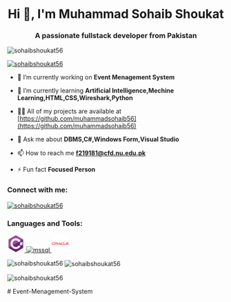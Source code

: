 <h1 align="center">Hi 👋, I'm Muhammad Sohaib Shoukat</h1>
<h3 align="center">A passionate fullstack developer from Pakistan</h3>

<p align="left"> <img src="https://komarev.com/ghpvc/?username=sohaibshoukat56&label=Profile%20views&color=0e75b6&style=flat" alt="sohaibshoukat56" /> </p>

<p align="left"> <a href="https://github.com/ryo-ma/github-profile-trophy"><img src="https://github-profile-trophy.vercel.app/?username=sohaibshoukat56" alt="sohaibshoukat56" /></a> </p>

- 🔭 I’m currently working on **Event Menagement System**

- 🌱 I’m currently learning **Artificial Intelligence,Mechine Learning,HTML,CSS,Wireshark,Python**

- 👨‍💻 All of my projects are available at [https://github.com/muhammadsohaib56](https://github.com/muhammadsohaib56)

- 💬 Ask me about **DBMS,C#,Windows Form,Visual Studio**

- 📫 How to reach me **f219181@cfd.nu.edu.pk**

- ⚡ Fun fact **Focused Person**

<h3 align="left">Connect with me:</h3>
<p align="left">
<a href="https://instagram.com/sohaibshoukat56" target="blank"><img align="center" src="https://raw.githubusercontent.com/rahuldkjain/github-profile-readme-generator/master/src/images/icons/Social/instagram.svg" alt="sohaibshoukat56" height="30" width="40" /></a>
</p>

<h3 align="left">Languages and Tools:</h3>
<p align="left"> <a href="https://www.w3schools.com/cs/" target="_blank" rel="noreferrer"> <img src="https://raw.githubusercontent.com/devicons/devicon/master/icons/csharp/csharp-original.svg" alt="csharp" width="40" height="40"/> </a> <a href="https://www.microsoft.com/en-us/sql-server" target="_blank" rel="noreferrer"> <img src="https://www.svgrepo.com/show/303229/microsoft-sql-server-logo.svg" alt="mssql" width="40" height="40"/> </a> <a href="https://www.oracle.com/" target="_blank" rel="noreferrer"> <img src="https://raw.githubusercontent.com/devicons/devicon/master/icons/oracle/oracle-original.svg" alt="oracle" width="40" height="40"/> </a> </p>

<p><img align="left" src="https://github-readme-stats.vercel.app/api/top-langs?username=sohaibshoukat56&show_icons=true&locale=en&layout=compact" alt="sohaibshoukat56" /></p>

<p>&nbsp;<img align="center" src="https://github-readme-stats.vercel.app/api?username=sohaibshoukat56&show_icons=true&locale=en" alt="sohaibshoukat56" /></p>

<p><img align="center" src="https://github-readme-streak-stats.herokuapp.com/?user=sohaibshoukat56&" alt="sohaibshoukat56" /></p>
# Event-Menagement-System
